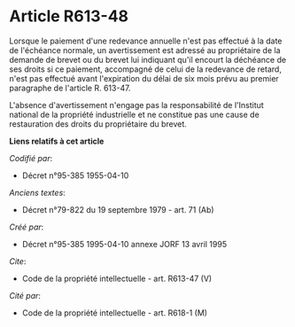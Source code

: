 # Article R613-48

Lorsque le paiement d'une redevance annuelle n'est pas effectué à la date de l'échéance normale, un avertissement est adressé
au propriétaire de la demande de brevet ou du brevet lui indiquant qu'il encourt la déchéance de ses droits si ce paiement,
accompagné de celui de la redevance de retard, n'est pas effectué avant l'expiration du délai de six mois prévu au premier
paragraphe de l'article R. 613-47. 

L'absence d'avertissement n'engage pas la responsabilité de l'Institut national de la propriété industrielle et ne constitue
pas une cause de restauration des droits du propriétaire du brevet.

**Liens relatifs à cet article**

_Codifié par_:

  - Décret n°95-385 1955-04-10

_Anciens textes_:

  - Décret n°79-822 du 19 septembre 1979 - art. 71 (Ab)

_Créé par_:

  - Décret n°95-385 1995-04-10 annexe JORF 13 avril 1995

_Cite_:

  - Code de la propriété intellectuelle - art. R613-47 (V)

_Cité par_:

  - Code de la propriété intellectuelle - art. R618-1 (M)
